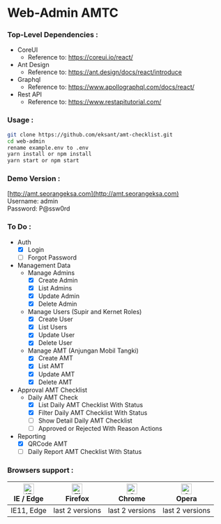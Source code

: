 # Web-Admin AMTC

### Top-Level Dependencies :
- CoreUI
  - Reference to: https://coreui.io/react/
- Ant Design
  - Reference to: https://ant.design/docs/react/introduce
- Graphql
  - Reference to: https://www.apollographql.com/docs/react/
- Rest API
  - Reference to: https://www.restapitutorial.com/

### Usage :
```bash
git clone https://github.com/eksant/amt-checklist.git
cd web-admin
rename example.env to .env
yarn install or npm install
yarn start or npm start
```

### Demo Version :
[http://amt.seorangeksa.com](http://amt.seorangeksa.com)  
Username: admin  
Password: P@ssw0rd

### To Do :
- Auth  
  - [x] Login
  - [ ] Forgot Password
- Management Data
  - Manage Admins
    - [x] Create Admin
    - [x] List Admins
    - [x] Update Admin
    - [x] Delete Admin
  - Manage Users (Supir and Kernet Roles)
    - [x] Create User
    - [x] List Users
    - [x] Update User
    - [x] Delete User
  - Manage AMT (Anjungan Mobil Tangki)
    - [x] Create AMT
    - [x] List AMT
    - [x] Update AMT
    - [x] Delete AMT
- Approval AMT Checklist
  - Daily AMT Check
    - [x] List Daily AMT Checklist With Status
    - [x] Filter Daily AMT Checklist With Status
    - [ ] Show Detail Daily AMT Checklist
    - [ ] Approved or Rejected With Reason Actions
- Reporting
  - [x] QRCode AMT
  - [ ] Daily Report AMT Checklist With Status

### Browsers support :
| [<img src="https://raw.githubusercontent.com/alrra/browser-logos/master/src/edge/edge_48x48.png" alt="IE / Edge" width="24px" height="24px" />](http://godban.github.io/browsers-support-badges/)</br>IE / Edge | [<img src="https://raw.githubusercontent.com/alrra/browser-logos/master/src/firefox/firefox_48x48.png" alt="Firefox" width="24px" height="24px" />](http://godban.github.io/browsers-support-badges/)</br>Firefox | [<img src="https://raw.githubusercontent.com/alrra/browser-logos/master/src/chrome/chrome_48x48.png" alt="Chrome" width="24px" height="24px" />](http://godban.github.io/browsers-support-badges/)</br>Chrome | [<img src="https://raw.githubusercontent.com/alrra/browser-logos/master/src/opera/opera_48x48.png" alt="Opera" width="24px" height="24px" />](http://godban.github.io/browsers-support-badges/)</br>Opera |
| --------- | --------- | --------- | --------- |
| IE11, Edge| last 2 versions| last 2 versions| last 2 versions
